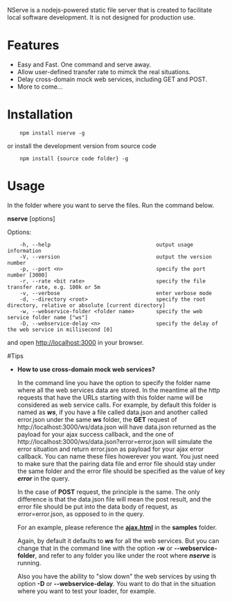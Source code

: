 NServe is a nodejs-powered static file server that is created to facilitate local software development. It is not designed for production use. 

# Features

* Easy and Fast. One command and serve away.
* Allow user-defined transfer rate to mimck the real situations.
* Delay cross-domain mock web services, including GET and POST. 
* More to come...

# Installation
        npm install nserve -g

or install the development version from source code

        npm install {source code folder} -g

# Usage
In the folder where you want to serve the files. Run the command below. 

**nserve** [options]

Options:
        
        -h, --help                                  output usage information
        -V, --version                               output the version number
        -p, --port <n>                              specify the port number [3000]
        -r, --rate <bit rate>                       specify the file transfer rate, e.g. 100k or 5m
        -v, --verbose                               enter verbose mode
        -d, --directory <root>                      specify the root directory, relative or absolute [current directory]
        -w, --webservice-folder <folder name>       specify the web service folder name ["ws"]
        -D, --webservice-delay <n>                  specify the delay of the web service in millisecond [0]

and open [http://localhost:3000](http://localhost:3000) in your browser.

#Tips

* **How to use cross-domain mock web services?**

    In the command line you have the option to specify the folder name where all the web services data are stored. In the meantime all the http requests that have the URLs starting with this folder name will be considered as web service calls. For example, by default this folder is named as ***ws***, if you have a file called data.json and another called error.json under the same ***ws*** folder, the **GET** request of http://localhost:3000/ws/data.json will have data.json returned as the payload for your ajax success callback, and the one of http://localhost:3000/ws/data.json?error=error.json will simulate the error situation and return error.json as payload for your ajax error callback. You can name these files howerever you want. You just need to make sure that the pairing data file and error file should stay under the same folder and the error file should be specified as the value of key ***error*** in the query.

    In the case of **POST** request, the principle is the same. The only difference is that the data.json file will mean the post result, and the error file should be put into the data body of request, as error=error.json, as opposed to in the query.

    For an example, please reference the [**ajax.html**](https://github.com/marty-wang/NServe/blob/master/samples/ajax.html) in the **samples** folder.

    Again, by default it defaults to ***ws*** for all the web services. But you can change that in the command line with the option **-w** or **--webservice-folder**, and refer to any folder you like under the root where ***nserve*** is running.

    Also you have the ability to "slow down" the web services by using th option **-D** or **--webservice-delay**. You want to do that in the situation where you want to test your loader, for example.